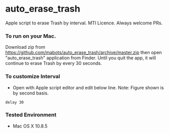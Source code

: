 auto_erase_trash
================

Apple script to erase Trash by interval. 
MTI Licence. Always welcome PRs.

### To run on your Mac.

Download zip from https://github.com/mabots/auto_erase_trash/archive/master.zip then open "auto_erase_trash" application from Finder. Until you quit the app, it will continue to erase Trash by every 30 seconds.

### To customize Interval
- Open with Apple script editor and edit below line. Note: Figure shown is by second basis.

```
delay 30
```

### Tested Environment
- Mac OS X 10.8.5
